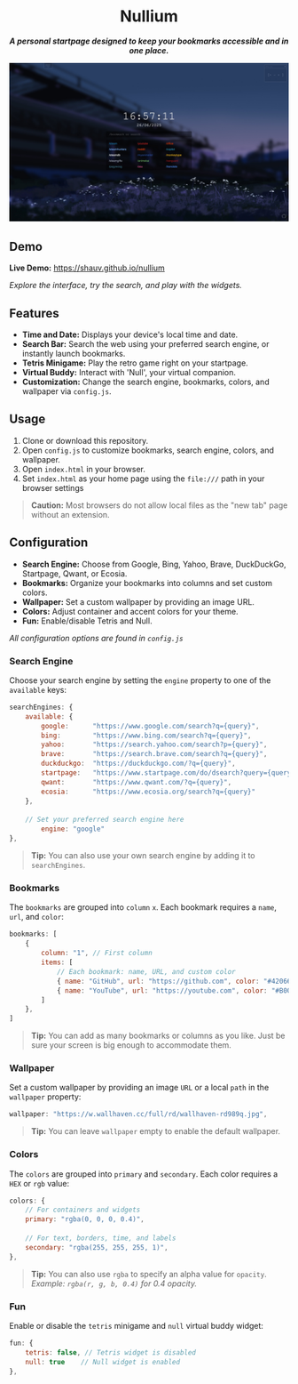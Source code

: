 <div align="center">

# Nullium

***A personal startpage designed to keep your bookmarks accessible and in one place.***

</div>

![Screenshot of Nullium startpage](assets/screenshot.jpeg)

## Demo
**Live Demo:** https://shauv.github.io/nullium

*Explore the interface, try the search, and play with the widgets.*

## Features
- **Time and Date:** Displays your device's local time and date.
- **Search Bar:** Search the web using your preferred search engine, or instantly launch bookmarks.
- **Tetris Minigame:** Play the retro game right on your startpage.
- **Virtual Buddy:** Interact with 'Null', your virtual companion.
- **Customization:** Change the search engine, bookmarks, colors, and wallpaper via `config.js`.

## Usage
1. Clone or download this repository.
2. Open `config.js` to customize bookmarks, search engine, colors, and wallpaper.
3. Open `index.html` in your browser.
4. Set `index.html` as your home page using the `file:///` path in your browser settings

> **Caution:** Most browsers do not allow local files as the "new tab" page without an extension.

## Configuration
- **Search Engine:** Choose from Google, Bing, Yahoo, Brave, DuckDuckGo, Startpage, Qwant, or Ecosia.
- **Bookmarks:** Organize your bookmarks into columns and set custom colors.
- **Wallpaper:** Set a custom wallpaper by providing an image URL.
- **Colors:** Adjust container and accent colors for your theme.
- **Fun:** Enable/disable Tetris and Null.

*All configuration options are found in `config.js`*

### Search Engine
Choose your search engine by setting the `engine` property to one of the `available` keys:

```javascript
searchEngines: {
    available: {
        google:      "https://www.google.com/search?q={query}",
        bing:        "https://www.bing.com/search?q={query}",
        yahoo:       "https://search.yahoo.com/search?p={query}",
        brave:       "https://search.brave.com/search?q={query}",
        duckduckgo:  "https://duckduckgo.com/?q={query}",
        startpage:   "https://www.startpage.com/do/dsearch?query={query}",
        qwant:       "https://www.qwant.com/?q={query}",
        ecosia:      "https://www.ecosia.org/search?q={query}"
    },

    // Set your preferred search engine here
        engine: "google"
},
```
> **Tip:** You can also use your own search engine by adding it to `searchEngines`.

### Bookmarks
The `bookmarks` are grouped into `column` `x`. Each bookmark requires a `name`, `url`, and `color`:  

```javascript
bookmarks: [
    {
        column: "1", // First column
        items: [
            // Each bookmark: name, URL, and custom color
            { name: "GitHub", url: "https://github.com", color: "#420666" },
            { name: "YouTube", url: "https://youtube.com", color: "#B00B69" }
        ]
    },
]
```
> **Tip:** You can add as many bookmarks or columns as you like. Just be sure your screen is big enough to accommodate them.

### Wallpaper
Set a custom wallpaper by providing an image `URL` or a local `path` in the `wallpaper` property:

```javascript
wallpaper: "https://w.wallhaven.cc/full/rd/wallhaven-rd989q.jpg",
```
> **Tip:** You can leave `wallpaper` empty to enable the default wallpaper.

### Colors
The `colors` are grouped into `primary` and `secondary`. Each color requires a `HEX` or `rgb` value: 
```javascript
colors: {
    // For containers and widgets
    primary: "rgba(0, 0, 0, 0.4)",

    // For text, borders, time, and labels
    secondary: "rgba(255, 255, 255, 1)",
},
```
> **Tip:** You can also use `rgba` to specify an alpha value for `opacity`.  
*Example: `rgba(r, g, b, 0.4)` for 0.4 opacity.*

### Fun
Enable or disable the `tetris` minigame and `null` virtual buddy widget:
```javascript
fun: {
    tetris: false, // Tetris widget is disabled
    null: true    // Null widget is enabled
},
```